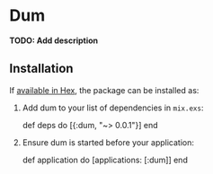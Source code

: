 # Dum

**TODO: Add description**

## Installation

If [available in Hex](https://hex.pm/docs/publish), the package can be installed as:

  1. Add dum to your list of dependencies in `mix.exs`:

        def deps do
          [{:dum, "~> 0.0.1"}]
        end

  2. Ensure dum is started before your application:

        def application do
          [applications: [:dum]]
        end

